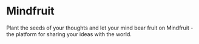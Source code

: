 # Mindfruit
Plant the seeds of your thoughts and let your mind bear fruit on Mindfruit - the platform for sharing your ideas with the world. 
